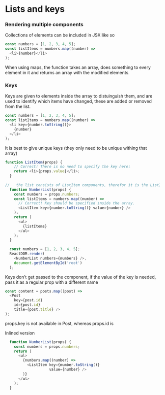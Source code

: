 
# Lists and keys

### Rendering multiple components
Collections of elements can be included in JSX like so

```javascript
const numbers = [1, 2, 3, 4, 5];
const listItems = numbers.map((number) =>
  <li>{number}</li>
);
```
When using maps, the function takes an array, does something to every 
element in it and returns an array with the modified elements.

### Keys
Keys are given to elements inside the array to distuinguish them, 
and are used to identify which items have changed, these are added or removed from the list.
```javascript
const numbers = [1, 2, 3, 4, 5];
const listItems = numbers.map((number) =>
  <li key={number.toString()}>
    {number}
  </li>
);
```
It is best to give unique keys (they only need to be unique withing that array)

```javascript
function ListItem(props) {
    // Correct! There is no need to specify the key here:
    return <li>{props.value}</li>;
  }
  
//   the list consists of ListItem components, therefor it is the ListItem components that need to be assigned a key
  function NumberList(props) {
    const numbers = props.numbers;
    const listItems = numbers.map((number) =>
      // Correct! Key should be specified inside the array.
      <ListItem key={number.toString()} value={number} />
    );
    return (
      <ul>
        {listItems}
      </ul>
    );
  }
  
  const numbers = [1, 2, 3, 4, 5];
  ReactDOM.render(
    <NumberList numbers={numbers} />,
    document.getElementById('root')
  );
```

Keys don't get passed to the component, if the value of the key is needed, pass it as a regular prop with a different name
```javascript
const content = posts.map((post) =>
  <Post
    key={post.id}
    id={post.id}
    title={post.title} />
);
```
props.key is not available in Post, whereas props.id is

Inlined version
```javascript
  function NumberList(props) {
    const numbers = props.numbers;
    return (
      <ul>
        {numbers.map((number) =>
          <ListItem key={number.toString()}
                    value={number} />
        )}
      </ul>
    );
  }
  ```